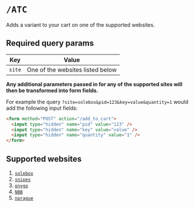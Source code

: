 # `/ATC`

Adds a variant to your cart on one of the supported websites.

## Required query params

| Key    | Value                            |
| ------ | -------------------------------- |
| `site` | One of the websites listed below |

**Any additional parameters passed in for any of the supported sites will then be transformed into form fields.**

For example the query `?site=solebox&pid=123&key=value&quantity=1` would add the following input fields:

```html
<form method="POST" action="/add_to_cart">
  <input type="hidden" name="pid" value="123" />
  <input type="hidden" name="key" value="value" />
  <input type="hidden" name="quantity" value="1" />
</form>
```

## Supported websites

1. [`solebox`](https://www.solebox.com/)
2. [`snipes`](https://www.snipes.com/)
3. [`onygo`](https://www.onygo.com/)
4. [`NBB`](https://www.notebooksbilliger.de/)
5. [`nprague`](https://www.nprague.cz/)
